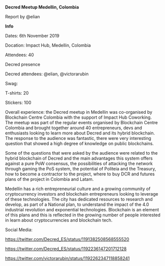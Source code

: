 **Decred Meetup Medellin, Colombia**

Report by @elian

**Info**

Dates: 6th November 2019

Docation: Impact Hub, Medellin, Colombia

Attendees: 40

Decred presence

Decred attendees: @elian, @victorarubin

Swag:

T-shirts: 20

Stickers: 100

Overall experience: the Decred meetup in Medellin was co-organised by Blockchain Centre Colombia with the support of Impact Hub Coworking. The meetup was part of the regular events organised by Blockchain Centre Colombia and brought together around 40 entrepreneurs, devs and enthusiasts looking to learn more about Decred and its hybrid blockchain. The response to the audience was fantastic, there were very interesting question that showed a high degree of knowledge on public blockchains.

Some of the questions that were asked by the audience were related to the hybrid blockchain of Decred and the main advantages this system offers against a pure PoW consensus, the possibilities of attacking the network through gaming the PoS system, the potential of Politeia and the Treasury, how to become a contractor to the project, where to buy DCR and futures plans of the project in Colombia and Latam.

Medellín has a rich entrepreneurial culture and a growing community of cryptocurrency investors and blockchain entrepreneurs looking to leverage of these technologies. The city has dedicated resources to research and develop, as part of a National plan, to understand the impact of the 4.0 industrial revolution and exponential technologies. Blockchain is an element of this plans and this is reflected in the growing number of people interested in learn about cryptocurrencies and blockchain tech. 

Social Media:

https://twitter.com/Decred_ES/status/1191382508568555520

https://twitter.com/Decred_ES/status/1192236147201712128

https://twitter.com/victorarubin/status/1192262347118858241

